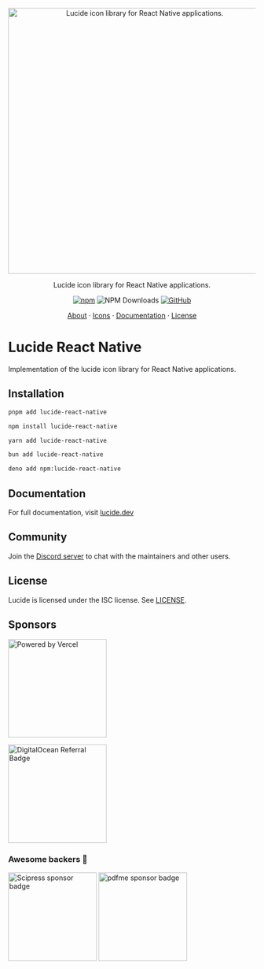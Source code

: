 <p align="center">
  <a href="https://github.com/lucide-icons/lucide">
    <img src="https://lucide.dev/package-logos/lucide-react-native.svg" alt="Lucide icon library for React Native applications." width="540">
  </a>
</p>

<p align="center">
Lucide icon library for React Native applications.
</p>

<div align="center">

  [![npm](https://img.shields.io/npm/v/lucide-react-native?color=blue)](https://www.npmjs.com/package/lucide-react-native)
  ![NPM Downloads](https://img.shields.io/npm/dw/lucide-react-native)
  [![GitHub](https://img.shields.io/github/license/lucide-icons/lucide)](https://lucide.dev/license)
</div>

<p align="center">
  <a href="https://lucide.dev/guide/">About</a>
  ·
  <a href="https://lucide.dev/icons/">Icons</a>
  ·
  <a href="https://lucide.dev/guide/packages/lucide-react-native">Documentation</a>
  ·
  <a href="https://lucide.dev/license">License</a>
</p>

# Lucide React Native

Implementation of the lucide icon library for React Native applications.

## Installation

```sh
pnpm add lucide-react-native
```

```sh
npm install lucide-react-native
```

```sh
yarn add lucide-react-native
```

```sh
bun add lucide-react-native
```

```sh
deno add npm:lucide-react-native
```

## Documentation

For full documentation, visit [lucide.dev](https://lucide.dev/guide/packages/lucide-react-native)

## Community

Join the [Discord server](https://discord.gg/EH6nSts) to chat with the maintainers and other users.

## License

Lucide is licensed under the ISC license. See [LICENSE](https://lucide.dev/license).

## Sponsors

<a href="https://vercel.com?utm_source=lucide&utm_campaign=oss">
  <img src="https://lucide.dev/vercel.svg" alt="Powered by Vercel" width="200" />
</a>

<a href="https://www.digitalocean.com/?refcode=b0877a2caebd&utm_campaign=Referral_Invite&utm_medium=Referral_Program&utm_source=badge"><img src="https://lucide.dev/digitalocean.svg" width="200" alt="DigitalOcean Referral Badge" /></a>

### Awesome backers 🍺

<a href="https://www.scipress.io?utm_source=lucide"><img src="https://lucide.dev/sponsors/scipress.svg" width="180" alt="Scipress sponsor badge" /></a>
<a href="https://github.com/pdfme/pdfme"><img src="https://lucide.dev/sponsors/pdfme.svg" width="180" alt="pdfme sponsor badge" /></a>

